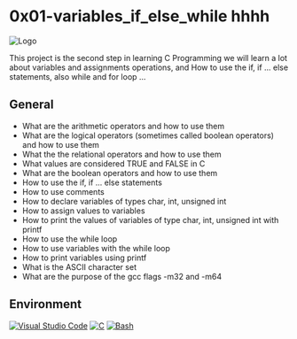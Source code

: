 
# 0x01-variables_if_else_while hhhh



![Logo](https://upload.wikimedia.org/wikipedia/commons/1/19/C_Logo.png)


This project is the second step in learning C Programming we will learn a lot about variables and assignments operations, and How to use the if, if ... else statements, also while and for loop ...
## General

- What are the arithmetic operators and how to use them
- What are the logical operators (sometimes called boolean operators) and how to use them
- What the the relational operators and how to use them
- What values are considered TRUE and FALSE in C
- What are the boolean operators and how to use them
- How to use the if, if ... else statements
- How to use comments
- How to declare variables of types char, int, unsigned int
- How to assign values to variables
- How to print the values of variables of type char, int, unsigned int with printf
- How to use the while loop
- How to use variables with the while loop
- How to print variables using printf
- What is the ASCII character set
- What are the purpose of the gcc flags -m32 and -m64


## Environment


[![Visual Studio Code](https://img.shields.io/badge/Editor-Visual%20Studio%20Code-blueviolet?style=for-the-badge&logo=visual-studio-code)](https://choosealicense.com/licenses/mit/)
[![C](https://img.shields.io/badge/Code-C-blue?style=for-the-badge&logo=c)](https://opensource.org/licenses/)
[![Bash](https://img.shields.io/badge/Shell-Bash-4EAA25?style=for-the-badge&logo=gnu-bash)](http://www.gnu.org/licenses/agpl-3.0)

